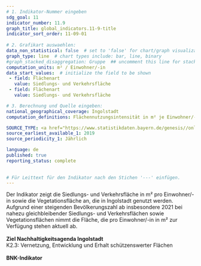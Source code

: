```yaml
---
# 1. Indikator-Nummer eingeben 
sdg_goal: 11 
indicator_number: 11.9
graph_title: global_indicators.11-9-title
indicator_sort_order: 11-09-01
 
# 2. Grafikart auswaehlen: 
data_non_statistical: false  # set to 'false' for chart/graph visualization 
graph_type: line  # chart types include: bar, line, binary 
#graph_stacked_disaggregation: Gruppe  ## uncomment this line for stacked bars. eplace 'Geschlecht' with the field of aggregation. 
computation_units: m² / Einwohner/-in
data_start_values:  # initialize the field to be shown  
 - field: Flächenart 
   value: Siedlungs- und Verkehrsfläche 
 - field: Flächenart 
   value: Siedlungs- und Verkehrsfläche

# 3. Berechnung und Quelle eingeben: 
national_geographical_coverage: Ingolstadt 
computation_definitions: Flächennutzungsintensität in m² je Einwohner/-in

SOURCE_TYPE: <a href="https://www.statistikdaten.bayern.de/genesis//online?operation=table&code=33111-003r&bypass=true&levelindex=1&levelid=1680779324034#abreadcrumb">Bayerisches Landesamt für Statistik</a>  # data source  
source_earliest_available_1: 2019
source_periodicity_1: Jährlich

language: de   
published: true 
reporting_status: complete
 
 
# Für Leittext für den Indikator nach den Stichen '---' einfügen. 
---
```

Der Indikator zeigt die Siedlungs- und Verkehrsfläche in m² pro Einwohner/-in sowie die Vegetationsfläche an, die in Ingolstadt genutzt werden. Aufgrund einer steigenden Bevölkerungszahl ab insbesondere 2021 bei nahezu gleichbleibender Siedlungs- und Verkehrsflächen sowie Vegetationsflächen nimmt die Fläche, die pro Einwohner/-in in m² zur Verfügung stehen aktuell ab.  <br>
<br>
<b>Ziel Nachhaltigkeitsagenda Ingolstadt</b><br>
K2.3: Vernetzung, Entwicklung und Erhalt schützenswerter Flächen<br>
<br>
<b>BNK-Indikator</b>
